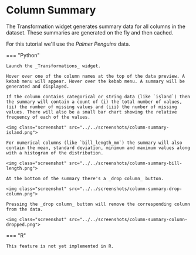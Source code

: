 # Column Summary

The Transformation widget generates summary data for all columns in the dataset. These summaries are generated on the fly and then cached.

For this tutorial we'll use the _Palmer Penguins_ data.

=== "Python"

    Launch the _Transformations_ widget.

    Hover over one of the column names at the top of the data preview. A kebab menu will appear. Hover over the kebab menu. A summary will be generated and displayed.

    If the column contains categorical or string data (like `island`) then the summary will contain a count of (i) the total number of values, (ii) the number of missing values and (iii) the number of missing values. There will also be a small bar chart showing the relative frequency of each of the values.

    <img class="screenshot" src="../../screenshots/column-summary-island.png">

    For numerical columns (like `bill_length_mm`) the summary will also contain the mean, standard deviation, minimum and maximum values along with a histogram of the distribution.

    <img class="screenshot" src="../../screenshots/column-summary-bill-length.png">

    At the bottom of the summary there's a _drop column_ button.

    <img class="screenshot" src="../../screenshots/column-summary-drop-column.png">

    Pressing the _drop column_ button will remove the corresponding column from the data.

    <img class="screenshot" src="../../screenshots/column-summary-column-dropped.png">

=== "R"

    This feature is not yet implemented in R.